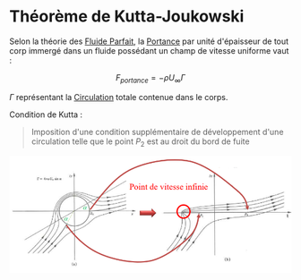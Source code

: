 # Théorème de Kutta-Joukowski

Selon la théorie des [Fluide Parfait](Fluide%20Parfait.md), la [Portance](Portance.md) par unité d'épaisseur de tout corp immergé dans un fluide possédant un champ de vitesse uniforme vaut :

$$F_{portance} = -\rho U_\infty \Gamma$$

$\Gamma$ représentant la [Circulation](Circulation%20du%20champ%20de%20vitesse.md) totale contenue dans le corps.

Condition de Kutta : 
> Imposition d'une condition supplémentaire de développement d'une circulation telle que le point $P_2$ est au droit du bord de fuite

![](attachments/Pasted%20image%2020230523155404.png)